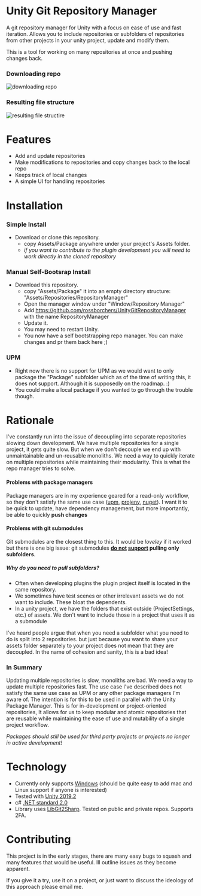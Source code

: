 # Unity Git Repository Manager

A git repository manager for Unity with a focus on ease of use and fast iteration. 
Allows you to include repositories or subfolders of repositories from other projects in your unity project, update and modify them.

This is a tool for working on many repositories at once and pushing changes back.

### Downloading repo

![downloading repo](https://media.giphy.com/media/Xc4mNuPuVM1Cb3kdCi/giphy.gif)

### Resulting file structure

![resulting file structire](https://media.giphy.com/media/TIXo3KWDXnhO3bFZfn/giphy.gif)

# Features

- Add and update repositories
- Make modifications to repositories and copy changes back to the local repo
- Keeps track of local changes
- A simple UI for handling repositories

# Installation
### Simple Install

- Download or clone this repository.
  - copy Assets/Package anywhere under your project's Assets folder.
  - _if you want to contribute to the plugin development you will need to work directly in the cloned repository_
  
### Manual Self-Bootsrap Install

- Download this repository.
  - copy "Assets/Package" it into an empty directory structure: "Assets/Repositories/RepositoryManager"
  - Open the manager window under "Window/Repository Manager"
  - Add https://github.com/rossborchers/UnityGitRepositoryManager with the name RepositoryManager
  - Update it.
  - You may need to restart Unity.
  - You now have a self bootstrapping repo manager. You can make changes and pr them back here ;)
  
### UPM

- Right now there is no support for UPM as we would want to only package the "Package" subfolder which as of the time of writing this, it does not support. Although it is supposedly on the roadmap. :)
- You could make a local package if you wanted to go through the trouble though.

# Rationale

I've constantly run into the issue of decoupling into separate repositories slowing down development. We have multiple repositories for a single project, it gets quite slow.
But when we don't decouple we end up with unmaintainable and un-reusable monoliths. We need a way to quickly iterate on multiple repositories while maintaining their modularity. This is what the repo manager tries to solve. 

#### Problems with package managers
Package managers are in my experience geared for a read-only workflow, so they don't satisfy the same use case ([upm](https://docs.unity3d.com/Manual/upm-parts.html), [projeny](https://github.com/modesttree/projeny), [nuget](https://github.com/GlitchEnzo/NuGetForUnity)). I want it to be quick to update, have dependency management, but more importantly, be able to quickly __push changes__

#### Problems with git submodules
Git submodules are the closest thing to this. It would be _loveley_ if it worked but there is one big issue:
git submodules **[do not](https://stackoverflow.com/questions/5303496/how-to-change-a-git-submodule-to-point-to-a-subfolder) [support](https://www.reddit.com/r/git/comments/8sanj7/create_subfolder_using_a_subfolder_from_a/) pulling only subfolders**.
##### Why do you need to pull subfolders? 
- Often when developing plugins the plugin project itself is located in the same repository.
- We sometimes have test scenes or other irrelevant assets we do not want to include. These bloat the dependents.
- In a unity project, we have the folders that exist outside (ProjectSettings, etc.) of assets. We don't want to include those in a project that uses it as a submodule

I've heard people argue that when you need a subfolder what you need to do is split into 2 repositories. but just because you want to share your assets folder separately to your project does not mean that they are decoupled. In the name of cohesion and sanity, this is a bad idea!

### In Summary
Updating multiple repositories is slow, monoliths are bad. We need a way to update multiple repositories fast.
The use case I've described does not satisfy the same use case as UPM or any other package managers I'm aware of. The intention is for this to be used in parallel with the Unity Package Manager. This is for in-development or project-oriented repositories, It allows for us to keep modular and atomic repositories that are reusable while maintaining the ease of use and mutability of a single project workflow. 

_Packages should still be used for third party projects or projects no longer in active development!_

# Technology

- Currently only supports [Windows](https://www.microsoft.com/en-us/software-download/windows10) (should be quite easy to add mac and Linux support if anyone is interested)
- Tested with [Unity 2019.2](https://unity.com/)
- c# [.NET standard 2.0](https://docs.microsoft.com/en-us/dotnet/standard/net-standard)
- Library uses [LibGit2Sharp](https://github.com/libgit2/libgit2sharp/). Tested on public and private repos. Supports 2FA.

# Contributing

This project is in the early stages, there are many easy bugs to squash and many features that would be useful. Ill outline issues as they become apparent.

If you give it a try, use it on a project, or just want to discuss the ideology of this approach please email me.
